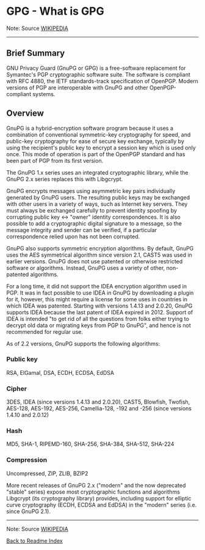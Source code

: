 # GPG - What is GPG

Note: Source [WIKIPEDIA](https://en.wikipedia.org/wiki/GNU_Privacy_Guard)

---

## Brief Summary

GNU Privacy Guard (GnuPG or GPG) is a free-software replacement for Symantec's PGP cryptographic software suite. The software is compliant with RFC 4880, the IETF standards-track specification of OpenPGP. Modern versions of PGP are interoperable with GnuPG and other OpenPGP-compliant systems.

## Overview

GnuPG is a hybrid-encryption software program because it uses a combination of conventional symmetric-key cryptography for speed, and public-key cryptography for ease of secure key exchange, typically by using the recipient's public key to encrypt a session key which is used only once. This mode of operation is part of the OpenPGP standard and has been part of PGP from its first version.

The GnuPG 1.x series uses an integrated cryptographic library, while the GnuPG 2.x series replaces this with Libgcrypt.

GnuPG encrypts messages using asymmetric key pairs individually generated by GnuPG users. The resulting public keys may be exchanged with other users in a variety of ways, such as Internet key servers. They must always be exchanged carefully to prevent identity spoofing by corrupting public key ↔ "owner" identity correspondences. It is also possible to add a cryptographic digital signature to a message, so the message integrity and sender can be verified, if a particular correspondence relied upon has not been corrupted.

GnuPG also supports symmetric encryption algorithms. By default, GnuPG uses the AES symmetrical algorithm since version 2.1, CAST5 was used in earlier versions. GnuPG does not use patented or otherwise restricted software or algorithms. Instead, GnuPG uses a variety of other, non-patented algorithms.

For a long time, it did not support the IDEA encryption algorithm used in PGP. It was in fact possible to use IDEA in GnuPG by downloading a plugin for it, however, this might require a license for some uses in countries in which IDEA was patented. Starting with versions 1.4.13 and 2.0.20, GnuPG supports IDEA because the last patent of IDEA expired in 2012. Support of IDEA is intended "to get rid of all the questions from folks either trying to decrypt old data or migrating keys from PGP to GnuPG", and hence is not recommended for regular use.

As of 2.2 versions, GnuPG supports the following algorithms:

### Public key

RSA, ElGamal, DSA, ECDH, ECDSA, EdDSA

### Cipher

3DES, IDEA (since versions 1.4.13 and 2.0.20), CAST5, Blowfish, Twofish, AES-128, AES-192, AES-256, Camellia-128, -192 and -256 (since versions 1.4.10 and 2.0.12)

### Hash

MD5, SHA-1, RIPEMD-160, SHA-256, SHA-384, SHA-512, SHA-224

### Compression

Uncompressed, ZIP, ZLIB, BZIP2

More recent releases of GnuPG 2.x ("modern" and the now deprecated "stable" series) expose most cryptographic functions and algorithms Libgcrypt (its cryptography library) provides, including support for elliptic curve cryptography (ECDH, ECDSA and EdDSA) in the "modern" series (i.e. since GnuPG 2.1).

---

Note: Source [WIKIPEDIA](https://en.wikipedia.org/wiki/GNU_Privacy_Guard)
  
[Back to Readme Index](https://github.com/Nautilus-Cyberneering/GPG-Bootcamp/blob/main/README.md)
